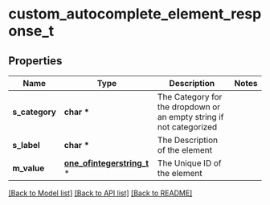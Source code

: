 # custom_autocomplete_element_response_t

## Properties
Name | Type | Description | Notes
------------ | ------------- | ------------- | -------------
**s_category** | **char \*** | The Category for the dropdown or an empty string if not categorized | 
**s_label** | **char \*** | The Description of the element | 
**m_value** | [**one_ofintegerstring_t**](one_ofintegerstring.md) \* | The Unique ID of the element | 

[[Back to Model list]](../README.md#documentation-for-models) [[Back to API list]](../README.md#documentation-for-api-endpoints) [[Back to README]](../README.md)


